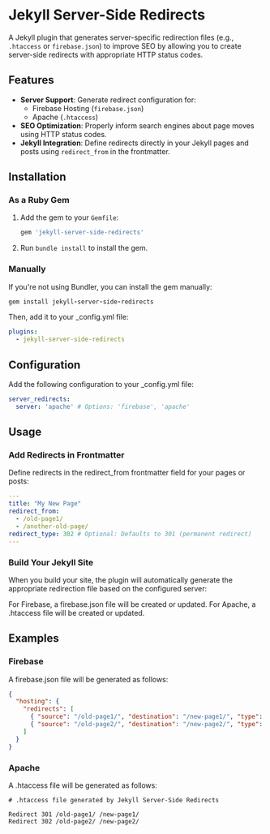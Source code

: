 # Jekyll Server-Side Redirects

A Jekyll plugin that generates server-specific redirection files (e.g., `.htaccess` or `firebase.json`) to improve SEO by allowing you to create server-side redirects with appropriate HTTP status codes.

## Features

- **Server Support**: Generate redirect configuration for:
  - Firebase Hosting (`firebase.json`)
  - Apache (`.htaccess`)
- **SEO Optimization**: Properly inform search engines about page moves using HTTP status codes.
- **Jekyll Integration**: Define redirects directly in your Jekyll pages and posts using `redirect_from` in the frontmatter.

## Installation

### As a Ruby Gem
1. Add the gem to your `Gemfile`:

   ```ruby
   gem 'jekyll-server-side-redirects'
   ```

2. Run `bundle install` to install the gem.

### Manually

If you're not using Bundler, you can install the gem manually:

```ruby
gem install jekyll-server-side-redirects
```

Then, add it to your _config.yml file:

```yaml
plugins:
  - jekyll-server-side-redirects
```


## Configuration

Add the following configuration to your _config.yml file:


```yaml
server_redirects:
  server: 'apache' # Options: 'firebase', 'apache'
```

## Usage

### Add Redirects in Frontmatter

Define redirects in the redirect_from frontmatter field for your pages or posts:
```yaml
---
title: "My New Page"
redirect_from:
  - /old-page1/
  - /another-old-page/
redirect_type: 302 # Optional: Defaults to 301 (permanent redirect)
---

```

### Build Your Jekyll Site

When you build your site, the plugin will automatically generate the appropriate redirection file based on the configured server:

For Firebase, a firebase.json file will be created or updated.
For Apache, a .htaccess file will be created or updated.


## Examples

### Firebase

A firebase.json file will be generated as follows:

```json
{
  "hosting": {
    "redirects": [
      { "source": "/old-page1/", "destination": "/new-page1/", "type": 301 },
      { "source": "/old-page2/", "destination": "/new-page2/", "type": 302 }
    ]
  }
}
```

### Apache

A .htaccess file will be generated as follows:

```
# .htaccess file generated by Jekyll Server-Side Redirects

Redirect 301 /old-page1/ /new-page1/
Redirect 302 /old-page2/ /new-page2/
```